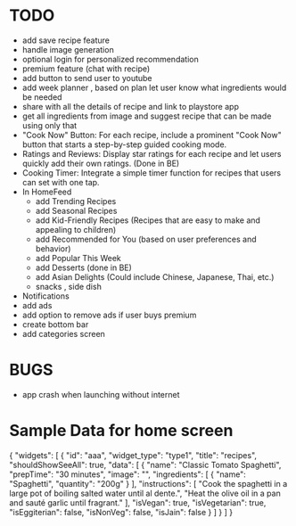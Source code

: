 # TODO
- add save recipe feature
- handle image generation
- optional login for personalized recommendation
- premium feature (chat with recipe)
- add button to send user to youtube
- add week planner , based on plan let user know what ingredients would be needed
- share with all the details of recipe and link to playstore app
- get all ingredients from image and suggest recipe that can be made using only that
- "Cook Now" Button: For each recipe, include a prominent "Cook Now" button that starts a step-by-step guided cooking mode.
- Ratings and Reviews: Display star ratings for each recipe and let users quickly add their own ratings. (Done in BE)
- Cooking Timer: Integrate a simple timer function for recipes that users can set with one tap.
- In HomeFeed
  - add Trending Recipes
  - add Seasonal Recipes
  - add Kid-Friendly Recipes (Recipes that are easy to make and appealing to children)
  - add Recommended for You (based on user preferences and behavior)
  - add Popular This Week
  - add Desserts (done in BE)
  - add Asian Delights (Could include Chinese, Japanese, Thai, etc.)
  - snacks , side dish
- Notifications
- add ads 
- add option to remove ads if user buys premium
- create bottom bar
- add categories screen



# BUGS
- app crash when launching without internet

# Sample Data for home screen

{
"widgets": [
{
"id": "aaa",
"widget_type": "type1",
"title": "recipes",
"shouldShowSeeAll": true,
"data": [
{
"name": "Classic Tomato Spaghetti",
"prepTime": "30 minutes",
"image": "",
"ingredients": [
{
"name": "Spaghetti",
"quantity": "200g"
}
],
"instructions": [
"Cook the spaghetti in a large pot of boiling salted water until al dente.",
"Heat the olive oil in a pan and sauté garlic until fragrant."
],
"isVegan": true,
"isVegetarian": true,
"isEggiterian": false,
"isNonVeg": false,
"isJain": false
}
]
}
]
}